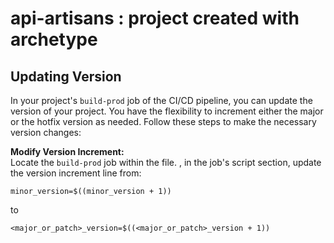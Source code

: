 # api-artisans : project created with archetype

## Updating Version
In your project's `build-prod` job of the CI/CD pipeline, you can update the version of your project. You have the flexibility to increment either the major or the hotfix version as needed. Follow these steps to make the necessary version changes:

 **Modify Version Increment:**  
  Locate the `build-prod` job within the file. , in the job's script section, update the version increment line from:

   ```shell
   minor_version=$((minor_version + 1))
   ```
   to 
   ```shell
   <major_or_patch>_version=$((<major_or_patch>_version + 1))
